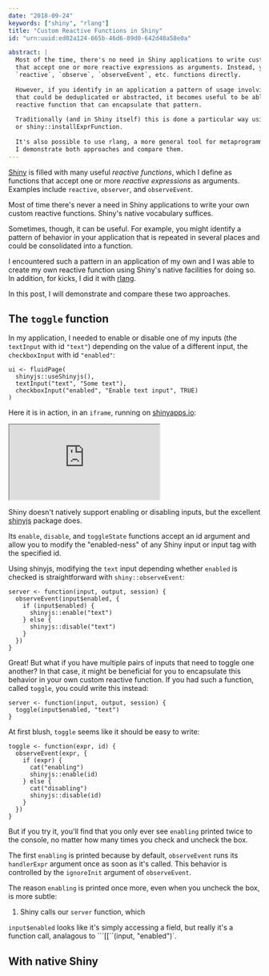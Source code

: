 ```yaml
---
date: "2018-09-24"
keywords: ["shiny", "rlang"]
title: "Custom Reactive Functions in Shiny"
id: "urn:uuid:ed02a124-665b-46d6-89d0-642d48a58e0a"

abstract: |
  Most of the time, there's no need in Shiny applications to write custom "reactive functions"
  that accept one or more reactive expressions as arguments. Instead, you can use Shiny's own
  `reactive`, `observe`, `observeEvent`, etc. functions directly.
  
  However, if you identify in an application a pattern of usage involving reactive functions
  that could be deduplicated or abstracted, it becomes useful to be able to define a custom
  reactive function that can encapsulate that pattern.
  
  Traditionally (and in Shiny itself) this is done a particular way using shiny::exprToFunction
  or shiny::installExprFunction.
 
  It's also possible to use rlang, a more general tool for metaprogramming in R. In this post 
  I demonstrate both approaches and compare them.
---
```


[Shiny][shiny] is filled with many useful *reactive functions*, which I define
as functions that accept one or more *reactive expressions* as arguments.
Examples include `reactive`, `observer`, and `observeEvent`.

Most of time there's never a need in Shiny applications to write your own custom
reactive functions. Shiny's native vocabulary suffices.

Sometimes, though, it can be useful. For example, you might identify a pattern
of behavior in your application that is repeated in several places and could be
consolidated into a function.

I encountered such a pattern in an application of my own and I was able to
create my own reactive function using Shiny's native facilities for doing so. In
addition, for kicks, I did it with [rlang][rlang].

In this post, I will demonstrate and compare these two approaches.

## The `toggle` function

In my application, I needed to enable or disable one of my inputs (the
`textInput` with id `"text"`) depending on the value of a different input, the
`checkboxInput` with id `"enabled"`:

```{.r}
ui <- fluidPage(
  shinyjs::useShinyjs(),
  textInput("text", "Some text"),
  checkboxInput("enabled", "Enable text input", TRUE)
)
```

Here it is in action, in an `iframe`, running on [shinyapps.io][shinyapps.io]:

<iframe class="shinyapp" src="https://alandipert.shinyapps.io/toggler/"></iframe>

Shiny doesn't natively support enabling or disabling inputs, but the excellent
[shinyjs][shinyjs] package does.

Its `enable`, `disable`, and `toggleState` functions accept an id argument and
allow you to modify the "enabled-ness" of any Shiny input or input tag with the
specified id.

Using shinyjs, modifying the `text` input depending whether `enabled` is checked
is straightforward with `shiny::observeEvent`:

```{.r}
server <- function(input, output, session) {
  observeEvent(input$enabled, {
    if (input$enabled) {
      shinyjs::enable("text")
    } else {
      shinyjs::disable("text")
    }
  })
}
```

Great! But what if you have multiple pairs of inputs that need to toggle one
another? In that case, it might be beneficial for you to encapsulate this
behavior in your own custom reactive function. If you had such a function,
called `toggle`, you could write this instead:

```{.r}
server <- function(input, output, session) {
  toggle(input$enabled, "text")
}
```

At first blush, `toggle` seems like it should be easy to write:

```{.r}
toggle <- function(expr, id) {
  observeEvent(expr, {
    if (expr) {
      cat("enabling")
      shinyjs::enable(id)
    } else {
      cat("disabling")
      shinyjs::disable(id)
    }
  })
}
```

But if you try it, you'll find that you only ever see `enabling` printed twice
to the console, no matter how many times you check and uncheck the box.

The first `enabling` is printed because by default, `observeEvent` runs its
`handlerExpr` argument once as soon as it's called. This behavior is controlled by the
`ignoreInit` argument of `observeEvent`.

The reason `enabling` is printed once more, even when you uncheck the box, is
more subtle:

1. Shiny calls our `server` function, which 

`input$enabled` looks like it's simply accessing a field, but
really it's a function call, analagous to ```[[``(input, "enabled")`. 



## With native Shiny



[shiny]: https://shiny.rstudio.com/
[rlang]: https://github.com/r-lib/rlang
[shinyjs]: https://github.com/daattali/shinyjs
[shinyapps.io]: http://shinyapps.io
